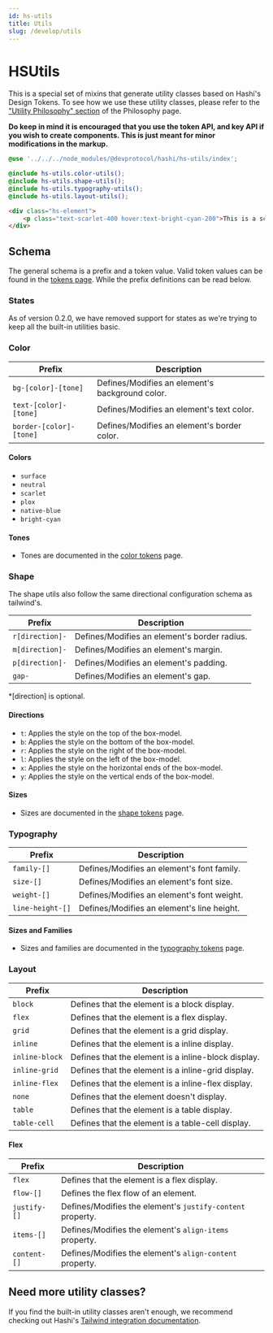 ```yaml
---
id: hs-utils
title: Utils
slug: /develop/utils
---
```

# HSUtils
This is a special set of mixins that generate utility classes based on Hashi's Design Tokens. To see how we use these utility classes, please refer to the ["Utility Philosophy" section](../getting-started/philosophy.md#utility-philosophy) of the Philosophy page.

**Do keep in mind it is encouraged that you use the token API, and key API if you wish to create components. This is just meant for minor modifications in the markup.**

```scss
@use '../../../node_modules/@devprotocol/hashi/hs-utils/index';

@include hs-utils.color-utils();
@include hs-utils.shape-utils();
@include hs-utils.typography-utils();
@include hs-utils.layout-utils();
```

```html
<div class="hs-element">
    <p class="text-scarlet-400 hover:text-bright-cyan-200">This is a scarlet colored text that has a hover state.</p>
</div>
```

## Schema
The general schema is a prefix and a token value. Valid token values can be found in the [tokens page](../hs-core/tokens/index.mdx). While the prefix definitions can be read below.

### States
As of version 0.2.0, we have removed support for states as we're trying to keep all the built-in utilities basic.

### Color
| Prefix                  | Description                                     |
|-------------------------|-------------------------------------------------|
| `bg-[color]-[tone]`     | Defines/Modifies an element's background color. |
| `text-[color]-[tone]`   | Defines/Modifies an element's text color.       |
| `border-[color]-[tone]` | Defines/Modifies an element's border color.     |

#### Colors
- `surface`
- `neutral`
- `scarlet`
- `plox`
- `native-blue`
- `bright-cyan`

#### Tones
- Tones are documented in the [color tokens](../hs-core/tokens/Color%20Tokens.mdx) page.

### Shape
The shape utils also follow the same directional configuration schema as tailwind's.

| Prefix          | Description                                  |
|-----------------|----------------------------------------------|
| `r[direction]-` | Defines/Modifies an element's border radius. |
| `m[direction]-` | Defines/Modifies an element's margin.        |
| `p[direction]-` | Defines/Modifies an element's padding.       |
| `gap-`          | Defines/Modifies an element's gap.           |

*[direction] is optional.

#### Directions
- `t`: Applies the style on the top of the box-model.
- `b`: Applies the style on the bottom of the box-model.
- `r`: Applies the style on the right of the box-model.
- `l`: Applies the style on the left of the box-model.
- `x`: Applies the style on the horizontal ends of the box-model.
- `y`: Applies the style on the vertical ends of the box-model.

#### Sizes
- Sizes are documented in the [shape tokens](../hs-core/tokens/Shape%20Tokens.mdx) page.

### Typography
| Prefix           | Description                                |
|------------------|--------------------------------------------|
| `family-[]`      | Defines/Modifies an element's font family. |
| `size-[]`        | Defines/Modifies an element's font size.   |
| `weight-[]`      | Defines/Modifies an element's font weight. |
| `line-height-[]` | Defines/Modifies an element's line height. |

#### Sizes and Families
- Sizes and families are documented in the [typography tokens](../hs-core/tokens/Type%20Tokens.mdx) page.

### Layout
| Prefix         | Description                                         |
|----------------|-----------------------------------------------------|
| `block`        | Defines that the element is a block display.        |
| `flex`         | Defines that the element is a flex display.         |
| `grid`         | Defines that the element is a grid display.         |
| `inline`       | Defines that the element is a inline display.       |
| `inline-block` | Defines that the element is a inline-block display. |
| `inline-grid`  | Defines that the element is a inline-grid display.  |
| `inline-flex`  | Defines that the element is a inline-flex display.  |
| `none`         | Defines that the element doesn't display.           |
| `table`        | Defines that the element is a table display.        |
| `table-cell`   | Defines that the element is a table-cell display.   |

#### Flex
| Prefix       | Description                                                |
|--------------|------------------------------------------------------------|
| `flex`       | Defines that the element is a flex display.                |
| `flow-[]`    | Defines the flex flow of an element.                       |
| `justify-[]` | Defines/Modifies the element's `justify-content` property. |
| `items-[]`   | Defines/Modifies the element's `align-items` property.     |
| `content-[]` | Defines/Modifies the element's `align-content` property.   |

## Need more utility classes?
If you find the built-in utility classes aren't enough, we recommend checking out Hashi's [Tailwind integration documentation](../integrations/tailwind).